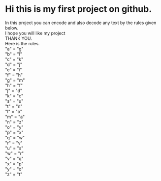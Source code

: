 # Hi this is my first project on github.<br>
In this project you can encode and also decode any text by the rules given below.<br>
I hope you will like my project<br>
THANK YOU.<br>
Here is the rules.<br>
    "a" = "g"<br>
    "b" = "l"<br>
    "c" = "k"<br>
    "d" = "j"<br>
    "e" = "i"<br>
    "f" = "h"<br>
    "g" = "m"<br>
    "h" = "f"<br>
    "j" = "d"<br>
    "k" = "c"<br>
    "s" = "u"<br>
    "t" = "n"<br>
    "l" = "b"<br>
    "m" = "a"<br>
    "n" = "z"<br>
    "o" = "y"<br>
    "p" = "x"<br>
    "q" = "w"<br>
    "r" = "v"<br>
    "u" = "s"<br>
    "w" = "r"<br>
    "v" = "q"<br>
    "x" = "p"<br>
    "y" = "o"<br>
    "z" = "t"<br>
